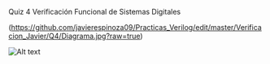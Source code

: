 Quiz 4 Verificación Funcional de Sistemas Digitales

(https://github.com/javierespinoza09/Practicas_Verilog/edit/master/Verificacion_Javier/Q4/Diagrama.jpg?raw=true)

<img
  src="/javierespinoza09/Practicas_Verilog/edit/master/Verificacion_Javier/Q4/Diagrama.jpg"
  alt="Alt text"
  title="Optional title"
  style="display: inline-block; margin: 0 auto; max-width: 300px">
